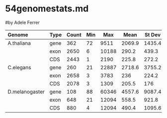 54genomestats.md
================
#by Adele Ferrer

| Genome         | Type | Count | Min  |  Max  |  Mean  |  St Dev  |   Med  |
|:---------------|------|-------|------|-------|--------|----------|-------:|
| A.thaliana     | gene |   362 |  72  |  9511 | 2069.9 |  1435.4  | 1892.5 |
|                | exon |  2650 |   6  | 10188 |  290.2 |   439.3  |  162   |
|                | CDS  |  2443 |   1  |  2190 |  225.8 |   272.2  |  137   |
| C.elegans      | gene |   260 |  21  | 22887 | 2718.6 |  3755.2  | 1473   |
|                | exon |  2658 |   3  |  3783 |  236   |   224.2  |  162.5 |
|                | CDS  |  2078 |   3  |  1309 |  205.5 |   176    |  153   |
| D.melanogaster | gene |  108  |  88  | 60346 | 4557.6 |  9087.4  | 1765   |
|                | exon |  648  |  21  | 12094 |  558.5 |   921.8  |  287   |
|                | CDS  |  880  |   4  | 12094 |  490.4 |  1095.6  |  214   |
